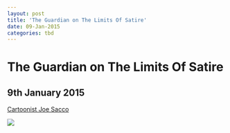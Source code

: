 ```yaml
---
layout: post
title: 'The Guardian on The Limits Of Satire'
date: 09-Jan-2015
categories: tbd
---
```


# The Guardian on The Limits Of Satire

## 9th January 2015

<a href="http://www.theguardian.com/world/ng-interactive/2015/jan/09/joe-sacco-on-satire-a-response-to-the-attacks">Cartoonist Joe Sacco</a>

<img src="http://i.guim.co.uk/static/w-620/h--/q-95/sys-images/Guardian/Pix/pictures/2015/1/9/1420834179015/5a4a4396-c222-4a91-a623-9f7eee7fb57b-706x1020.jpeg" />
